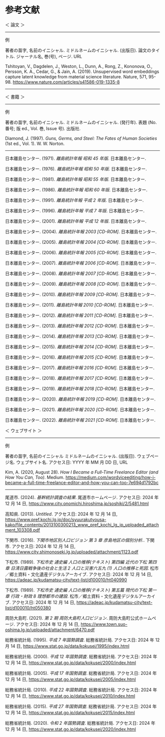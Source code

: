 # 参考文献

＜ 論文 ＞

---

例

著者の苗字, 名前のイニシャル. ミドルネームのイニシャル. (出版日). 論文のタイトル. ジャーナル名, 巻(号), ページ. URL

Tshitoyan, V., Dagdelen, J., Weston, L., Dunn, A., Rong, Z., Kononova, O., Persson, K. A., Cedar, G., & Jain, A. (2019). Unsupervised word embeddings capture latent knowledge from material science literature. Nature, 571, 95-98. https://www.nature.com/articles/s41586-019-1335-8

---

＜ 書籍 ＞

---

例

著者の苗字, 名前のイニシャル. ミドルネームのイニシャル. (発行年). 表題 (No. 番号; 版 ed., Vol. 巻, Issue 号). 出版社.

Diamond, J. (1997). _Guns, Germs, and Steel: The Fates of Human Societies_ (1st ed., Vol. 1). W. W. Norton.

---

日本離島センター. (1971). _離島統計年報 昭和 45 年版_. 日本離島センター.

日本離島センター. (1976). _離島統計年報 昭和 50 年版_. 日本離島センター.

日本離島センター. (1981). _離島統計年報 昭和 55 年版_. 日本離島センター.

日本離島センター. (1986). _離島統計年報 昭和 60 年版_. 日本離島センター.

日本離島センター. (1991). _離島統計年報 平成 2 年版_. 日本離島センター.

日本離島センター. (1996). _離島統計年報 平成 7 年版_. 日本離島センター.

日本離島センター. (2001). _離島統計年報 平成 12 年版_. 日本離島センター.

日本離島センター. (2004). _離島統計年報 2003 [CD-ROM]_. 日本離島センター.

日本離島センター. (2005). _離島統計年報 2004 [CD-ROM]_. 日本離島センター.

日本離島センター. (2006). _離島統計年報 2005 [CD-ROM]_. 日本離島センター.

日本離島センター. (2007). _離島統計年報 2006 [CD-ROM]_. 日本離島センター.

日本離島センター. (2008). _離島統計年報 2007 [CD-ROM]_. 日本離島センター.

日本離島センター. (2009). _離島統計年報 2008 [CD-ROM]_. 日本離島センター.

日本離島センター. (2010). _離島統計年報 2009 [CD-ROM]_. 日本離島センター.

日本離島センター. (2011). _離島統計年報 2010 [CD-ROM]_. 日本離島センター.

日本離島センター. (2012). _離島統計年報 2011 [CD-ROM]_. 日本離島センター.

日本離島センター. (2013). _離島統計年報 2012 [CD-ROM]_. 日本離島センター.

日本離島センター. (2014). _離島統計年報 2013 [CD-ROM]_. 日本離島センター.

日本離島センター. (2015). _離島統計年報 2014 [CD-ROM]_. 日本離島センター.

日本離島センター. (2016). _離島統計年報 2015 [CD-ROM]_. 日本離島センター.

日本離島センター. (2017). _離島統計年報 2016 [CD-ROM]_. 日本離島センター.

日本離島センター. (2018). _離島統計年報 2017 [CD-ROM]_. 日本離島センター.

日本離島センター. (2019). _離島統計年報 2018 [CD-ROM]_. 日本離島センター.

日本離島センター. (2020). _離島統計年報 2019 [CD-ROM]_. 日本離島センター.

日本離島センター. (2021). _離島統計年報 2020 [CD-ROM]_. 日本離島センター.

日本離島センター. (2022). _離島統計年報 2021 [CD-ROM]_. 日本離島センター.

＜ ウェブサイト ＞

---

例

著者の苗字, 名前のイニシャル ミドルネームのイニシャル. (出版日). ウェブページ名. ウェブサイト名. アクセス日: YYYY 年 MM 月 DD 日, URL

Kim, A. (2020, August 28). _How I Became a Full-Time Freelance Editor (and How You Can, Too)_. Medium. https://medium.com/wordviceediting/how-i-became-a-full-time-freelance-editor-and-how-you-can-too-7e694d1792bc

---

尾道市. (2024). _基幹統計調査の結果_. 尾道市ホームページ. アクセス日: 2024 年 12 月 14 日, https://www.city.onomichi.hiroshima.jp/soshiki/2/5481.html

高知県. (2013). _Untitled_. アクセス日: 2024 年 12 月 14 日, https://www.pref.kochi.lg.jp/doc/syuurakutyousa-kako/file_contents/2013100300213_www_pref_kochi_lg_jp_uploaded_attachment_103308.pdf

下関市. (2016). _下関市地区別人口ビジョン 第 3 章 彦島地区の個別分析._. 下関市. アクセス日: 2024 年 12 月 14 日, https://www.city.shimonoseki.lg.jp/uploaded/attachment/1123.pdf

下松市. (1989). _下松市史 通史編 人口の推移(テキスト) 第四編 近代の下松 第四章 日清日露戦争後の社会と生活 2 人口と災害六五九 (1) 人口の推移と死因_. 松市／郷土資料・文化遺産デジタルアーカイブ. アクセス日: 2024 年 12 月 14 日, https://adeac.jp/kudamatsu-city/text-list/d100010/ht040990

下松市. (1989). _下松市史 通史編 人口の推移(テキスト) 第五篇 現代の下松 第一章 行政・財政 8 理想都市の建設_. 松市／郷土資料・文化遺産デジタルアーカイブ. アクセス日: 2024 年 12 月 14 日, https://adeac.jp/kudamatsu-city/text-list/d100010/ht050380

周防大島町. (2021). _第 2 期 周防大島町人口ビジョン_. 周防大島町公式ホームページ. アクセス日: 2024 年 12 月 14 日, https://www.town.suo-oshima.lg.jp/uploaded/attachment/6470.pdf

総務省統計局. (1995). _平成 7 年国勢調査_. 総務省統計局. アクセス日: 2024 年 12 月 14 日, https://www.stat.go.jp/data/kokusei/1995/index.html

総務省統計局. (2000). _平成 12 年国勢調査_. 総務省統計局. アクセス日: 2024 年 12 月 14 日, https://www.stat.go.jp/data/kokusei/2000/index.html

総務省統計局. (2005). _平成 17 年国勢調査_. 総務省統計局. アクセス日: 2024 年 12 月 14 日, https://www.stat.go.jp/data/kokusei/2005/index.html

総務省統計局. (2010). _平成 22 年国勢調査_. 総務省統計局. アクセス日: 2024 年 12 月 14 日, https://www.stat.go.jp/data/kokusei/2010/index.html

総務省統計局. (2015). _平成 27 年国勢調査_. 総務省統計局. アクセス日: 2024 年 12 月 14 日, https://www.stat.go.jp/data/kokusei/2015/index.html

総務省統計局. (2020). _令和 2 年国勢調査_. 総務省統計局. アクセス日: 2024 年 12 月 14 日, https://www.stat.go.jp/data/kokusei/2020/index.html

